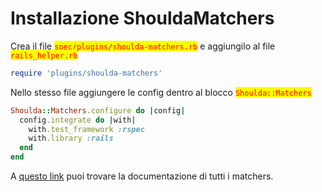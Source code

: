 # Installazione ShouldaMatchers

Crea il file <mark style="color:red;">`spec/plugins/shoulda-matchers.rb`</mark> e aggiungilo al file <mark style="color:red;">`rails_helper.rb`</mark>

```ruby
require 'plugins/shoulda-matchers'
```

Nello stesso file aggiungere le config dentro al blocco <mark style="color:red;">`Shoulda::Matchers`</mark>

```ruby
Shoulda::Matchers.configure do |config|
  config.integrate do |with|
    with.test_framework :rspec
    with.library :rails
  end
end
```

A [questo link](https://matchers.shoulda.io/docs/v5.1.0/) puoi trovare la documentazione di tutti i matchers.
